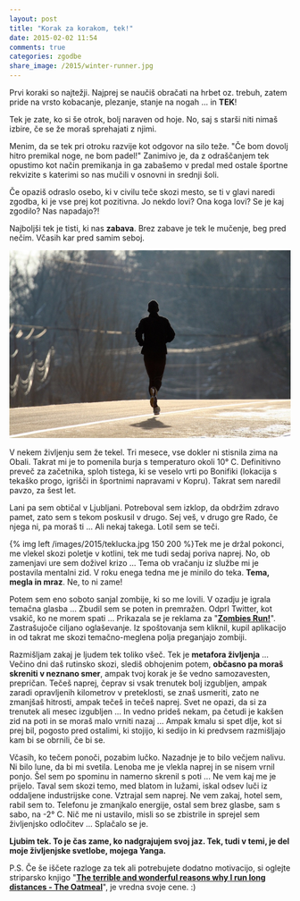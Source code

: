 ```yaml
---
layout: post
title: "Korak za korakom, tek!"
date: 2015-02-02 11:54
comments: true
categories: zgodbe
share_image: /2015/winter-runner.jpg
---
```


Prvi koraki so najtežji. Najprej se naučiš obračati na hrbet oz. trebuh, zatem pride na vrsto kobacanje, plezanje, stanje na nogah ... in **TEK**!

Tek je zate, ko si še otrok, bolj naraven od hoje. No, saj s starši niti nimaš izbire, če se že moraš sprehajati z njimi.

Menim, da se tek pri otroku razvije kot odgovor na silo teže. "Če bom dovolj hitro premikal noge, ne bom padel!" Zanimivo je, da z odraščanjem tek opustimo kot način premikanja in ga zabašemo v predal med ostale športne rekvizite s katerimi so nas mučili v osnovni in srednji šoli.

Če opaziš odraslo osebo, ki v civilu teče skozi mesto, se ti v glavi naredi zgodba, ki je vse prej kot pozitivna. Jo nekdo lovi? Ona koga lovi? Se je kaj zgodilo? Nas napadajo?!

Najboljši tek je tisti, ki nas **zabava**. Brez zabave je tek le mučenje, beg pred nečim. Včasih kar pred samim seboj.

![image](/images/2015/winter-runner.jpg)

V nekem življenju sem že tekel. Tri mesece, vse dokler ni stisnila zima na Obali. Takrat mi je to pomenila burja s temperaturo okoli 10° C. Definitivno preveč za začetnika, sploh tistega, ki se veselo vrti po Bonifiki (lokacija s tekaško progo, igrišči in športnimi napravami v Kopru). Takrat sem naredil pavzo, za šest let. 

Lani pa sem obtičal v Ljubljani. Potreboval sem izklop, da obdržim zdravo pamet, zato sem s tekom poskusil v drugo. Sej veš, v drugo gre Rado, če njega ni, pa moraš ti ... Ali nekaj takega. Lotil sem se teči. 

{% img left /images/2015/teklucka.jpg 150 200 %}Tek me je držal pokonci, me vlekel skozi poletje v kotlini, tek me tudi sedaj poriva naprej. No, ob zamenjavi ure sem doživel krizo ... Tema ob vračanju iz službe mi je postavila mentalni zid. V roku enega tedna me je minilo do teka. **Tema, megla in mraz**. Ne, to ni zame! 

Potem sem eno soboto sanjal zombije, ki so me lovili. V ozadju je igrala temačna glasba ... Zbudil sem se poten in premražen. Odprl Twitter, kot vsakič, ko ne morem spati ... Prikazala se je reklama za "[**Zombies Run!**](http://go.mclion.eu/1D2RSkB)". Zastrašujoče ciljano oglaševanje. Iz spoštovanja sem kliknil, kupil aplikacijo in od takrat me skozi temačno-meglena polja preganjajo zombiji.

Razmišljam zakaj je ljudem tek toliko všeč. Tek je **metafora življenja** ... Večino dni daš rutinsko skozi, slediš obhojenim potem, **občasno pa moraš skreniti v neznano smer**, ampak tvoj korak je še vedno samozavesten, prepričan. Tečeš naprej, čeprav si vsak trenutek bolj izgubljen, ampak zaradi opravljenih kilometrov v preteklosti, se znaš usmeriti, zato ne zmanjšaš hitrosti, ampak tečeš in tečeš naprej. Svet ne opazi, da si za trenutek ali mesec izgubljen ... In vedno prideš nekam, pa četudi je kakšen zid na poti in se moraš malo vrniti nazaj ... Ampak kmalu si spet dlje, kot si prej bil, pogosto pred ostalimi, ki stojijo, ki sedijo in ki predvsem razmišljajo kam bi se obrnili, če bi se.

Včasih, ko tečem ponoči, pozabim lučko. Nazadnje je to bilo večjem nalivu. Ni bilo lune, da bi mi svetila. Lenoba me je vlekla naprej in se nisem vrnil ponjo. Šel sem po spominu in namerno skrenil s poti ... Ne vem kaj me je prijelo. Taval sem skozi temo, med blatom in lužami, iskal odsev luči iz oddaljene industrijske cone. Vztrajal sem naprej. Ne vem zakaj, hotel sem, rabil sem to. Telefonu je zmanjkalo energije, ostal sem brez glasbe, sam s sabo, na -2° C. Nič me ni ustavilo, misli so se zbistrile in sprejel sem življenjsko odločitev ... Splačalo se je.

**Ljubim tek. To je čas zame, ko nadgrajujem svoj jaz. Tek, tudi v temi, je del moje življenjske svetlobe, mojega Yanga.**




P.S. Če še iščete razloge za tek ali potrebujete dodatno motivacijo, si oglejte striparsko knjigo "**[The terrible and wonderful reasons why I run long distances - The Oatmeal](http://go.mclion.eu/18szf8m)**", je vredna svoje cene. :)
